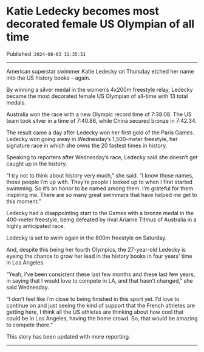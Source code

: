 # Katie Ledecky becomes most decorated female US Olympian of all time

Published :`2024-08-03 11:35:51`

---

American superstar swimmer Katie Ledecky on Thursday etched her name into the US history books – again.

By winning a silver medal in the women’s 4x200m freestyle relay, Ledecky became the most decorated female US Olympian of all-time with 13 total medals.

Australia won the race with a new Olympic record time of 7:38.08. The US team took silver in a time of 7:40.86, while China secured bronze in 7:42.34.

The result came a day after Ledecky won her first gold of the Paris Games. Ledecky won going away in Wednesday’s 1,500-meter freestyle, her signature race in which she owns the 20 fastest times in history.

Speaking to reporters after Wednesday’s race, Ledecky said she doesn’t get caught up in the history.

“I try not to think about history very much,” she said. “I know those names, those people I’m up with. They’re people I looked up to when I first started swimming. So it’s an honor to be named among them. I’m grateful for them inspiring me. There are so many great swimmers that have helped me get to this moment.”

Ledecky had a disappointing start to the Games with a bronze medal in the 400-meter freestyle, being defeated by rival Ariarne Titmus of Australia in a highly anticipated race.

Ledecky is set to swim again in the 800m freestyle on Saturday.

And, despite this being her fourth Olympics, the 27-year-old Ledecky is eyeing the chance to grow her lead in the history books in four years’ time in Los Angeles.

“Yeah, I’ve been consistent these last few months and these last few years, in saying that I would love to compete in LA, and that hasn’t changed,” she said Wednesday.

“I don’t feel like I’m close to being finished in this sport yet. I’d love to continue on and just seeing the kind of support that the French athletes are getting here, I think all the US athletes are thinking about how cool that could be in Los Angeles, having the home crowd. So, that would be amazing to compete there.”

This story has been updated with more reporting.

---

